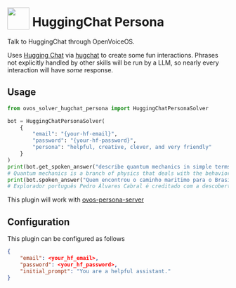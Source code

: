 # <img src='https://raw.githack.com/FortAwesome/Font-Awesome/master/svgs/solid/robot.svg' card_color='#40DBB0' width='50' height='50' style='vertical-align:bottom'/> HuggingChat Persona

Talk to HuggingChat through OpenVoiceOS.

Uses [Hugging Chat](https://huggingface.co/chat/) via [hugchat](https://github.com/Soulter/hugging-chat-api) to create some fun interactions.  Phrases not explicitly handled by other skills will be run by a LLM, so nearly every interaction will have _some_ response.

## Usage

```python
from ovos_solver_hugchat_persona import HuggingChatPersonaSolver

bot = HuggingChatPersonaSolver(
    {
        "email": "{your-hf-email}",
        "password": "{your-hf-password}",
        "persona": "helpful, creative, clever, and very friendly"
    }
)
print(bot.get_spoken_answer("describe quantum mechanics in simple terms"))
# Quantum mechanics is a branch of physics that deals with the behavior of particles on a very small scale, such as atoms and subatomic particles. It explores the idea that particles can exist in multiple states at once and that their behavior is not predictable in the traditional sense.
print(bot.spoken_answer("Quem encontrou o caminho maritimo para o Brasil"))
# Explorador português Pedro Álvares Cabral é creditado com a descoberta do Brasil em 1500

```

This plugin will work with [ovos-persona-server](https://github.com/OpenVoiceOS/ovos-persona-server)

## Configuration

This plugin can be configured as follows

```json
{
    "email": <your_hf_email>,
    "password": <your_hf_password>,
    "initial_prompt": "You are a helpful assistant."
}
```
